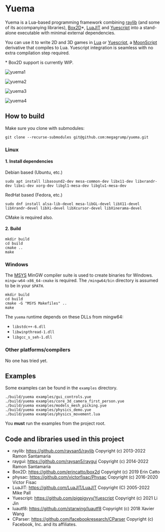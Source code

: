 # Yuema

Yuema is a Lua-based programming framework combining [raylib](https://github.com/raysan5/raylib) (and some of its accompanying libraries), [Box2D](https://github.com/erincatto/box2d)\*, [LuaJIT](https://github.com/LuaJIT/LuaJIT) and [Yuescript](https://github.com/pigpigyyy/Yuescript) into a stand-alone executable with minimal external dependencies.

You can use it to write 2D and 3D games in [Lua](https://www.lua.org/) or [Yuescript](http://yuescript.org), a [MoonScript](https://moonscript.org/) derivative that compiles to Lua. Yuescript integration is seamless with no extra compilation step required.

\* Box2D support is currently WIP.

![yuema1](https://user-images.githubusercontent.com/31128870/152654645-fc42539f-b09d-4257-a525-11d3f9058327.png)

![yuema2](https://user-images.githubusercontent.com/31128870/152654647-da90a5d0-3904-466e-b0c0-e11e906c9c14.png)

![yuema3](https://user-images.githubusercontent.com/31128870/152654649-9f07a8c1-67a5-494c-8514-f79bb51ff2be.png)

![yuema4](https://user-images.githubusercontent.com/31128870/152654651-f92a1afc-0b2a-4512-86fd-39dfc8372603.png)

## How to build

Make sure you clone with submodules:

    git clone --recurse-submodules git@github.com:megagrump/yuema.git

### Linux

#### 1. Install dependencies 

Debian based (Ubuntu, etc.)

    sudo apt install libasound2-dev mesa-common-dev libx11-dev libxrandr-dev libxi-dev xorg-dev libgl1-mesa-dev libglu1-mesa-dev

RedHat based (Fedora, etc.)

    sudo dnf install alsa-lib-devel mesa-libGL-devel libX11-devel libXrandr-devel libXi-devel libXcursor-devel libXinerama-devel

CMake is required also.

#### 2. Build

```
mkdir build
cd build
cmake ..
make
```

### Windows

The [MSYS](https://www.msys2.org/) MinGW compiler suite is used to create binaries for Windows. `mingw-w64-x86_64-cmake` is required.
The `/mingw64/bin` directory is assumed to be in your `$PATH`.

```
mkdir build
cd build
cmake -G "MSYS Makefiles" ..
make
```

The `yuema` runtime depends on these DLLs from mingw64:

* `libstdc++-6.dll`
* `libwinpthread-1.dll`
* `libgcc_s_seh-1.dll`

### Other platforms/compilers

No one has tried yet.

## Examples

Some examples can be found in the `examples` directory.

```
./build/yuema examples/gui_controls.yue
./build/yuema examples/core_3d_camera_first_person.yue
./build/yuema examples/models_mesh_picking.yue
./build/yuema examples/physics_demo.yue
./build/yuema examples/physics_movement.lua
```

You **must** run the examples from the project root. 

## Code and libraries used in this project

* raylib: https://github.com/raysan5/raylib Copyright (c) 2013-2022 Ramon Santamaria
* raygui: https://github.com/raysan5/raygui Copyright (c) 2014-2022 Ramon Santamaria
* Box2D: https://github.com/erincatto/box2d Copyright (c) 2019 Erin Catto
* physac: https://github.com/victorfisac/Physac Copyright (c) 2016-2020 Victor Fisac 
* LuaJIT: https://github.com/LuaJIT/LuaJIT Copyright (C) 2005-2022 Mike Pall
* Yuescript: https://github.com/pigpigyyy/Yuescript Copyright (c) 2021 Li Jin
* luautf8: https://github.com/starwing/luautf8 Copyright (c) 2018 Xavier Wang
* CParser: https://github.com/facebookresearch/CParser Copyright (c) Facebook, Inc. and its affiliates.

